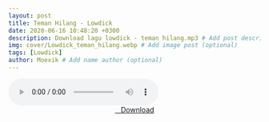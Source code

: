 ```yaml
---
layout: post
title: Teman Hilang - Lowdick
date: 2020-06-16 10:48:20 +0300
description: Download lagu lowdick - teman hilang.mp3 # Add post description (optional)
img: cover/Lowdick_teman_hilang.webp # Add image post (optional)
tags: [Lowdick]
author: Moexik # Add name author (optional)
---
```


<audio class='js-player' style="--plyr-color-main: #212121;" controls>
<source src="https://drive.google.com/uc?authuser=0&id=1_uQTaFSeoggjLfPTZ9Ecli3EbYMGAyfJ&export=download" type="audio/mp3">
</audio><br />

<center>
<a href="/dl/temanhilang-lowdick/" ><i class="fa fa-caret-down" aria-hidden="true"></i>&nbsp; &nbsp;Download</a>
</center><br />
